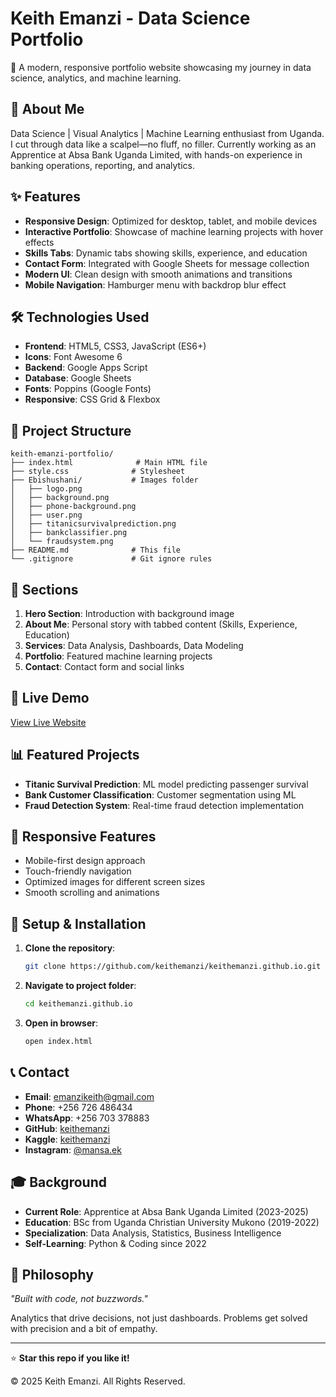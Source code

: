 # Keith Emanzi - Data Science Portfolio

🚀 A modern, responsive portfolio website showcasing my journey in data science, analytics, and machine learning.

## 🎯 About Me

Data Science | Visual Analytics | Machine Learning enthusiast from Uganda. I cut through data like a scalpel—no fluff, no filler. Currently working as an Apprentice at Absa Bank Uganda Limited, with hands-on experience in banking operations, reporting, and analytics.

## ✨ Features

- **Responsive Design**: Optimized for desktop, tablet, and mobile devices
- **Interactive Portfolio**: Showcase of machine learning projects with hover effects
- **Skills Tabs**: Dynamic tabs showing skills, experience, and education
- **Contact Form**: Integrated with Google Sheets for message collection
- **Modern UI**: Clean design with smooth animations and transitions
- **Mobile Navigation**: Hamburger menu with backdrop blur effect

## 🛠️ Technologies Used

- **Frontend**: HTML5, CSS3, JavaScript (ES6+)
- **Icons**: Font Awesome 6
- **Backend**: Google Apps Script
- **Database**: Google Sheets
- **Fonts**: Poppins (Google Fonts)
- **Responsive**: CSS Grid & Flexbox

## 📁 Project Structure

```
keith-emanzi-portfolio/
├── index.html              # Main HTML file
├── style.css              # Stylesheet
├── Ebishushani/           # Images folder
│   ├── logo.png
│   ├── background.png
│   ├── phone-background.png
│   ├── user.png
│   ├── titanicsurvivalprediction.png
│   ├── bankclassifier.png
│   └── fraudsystem.png
├── README.md              # This file
└── .gitignore             # Git ignore rules
```

## 🎨 Sections

1. **Hero Section**: Introduction with background image
2. **About Me**: Personal story with tabbed content (Skills, Experience, Education)
3. **Services**: Data Analysis, Dashboards, Data Modeling
4. **Portfolio**: Featured machine learning projects
5. **Contact**: Contact form and social links

## 🚀 Live Demo

[View Live Website](https://keithemanzi.github.io)

## 📊 Featured Projects

- **Titanic Survival Prediction**: ML model predicting passenger survival
- **Bank Customer Classification**: Customer segmentation using ML
- **Fraud Detection System**: Real-time fraud detection implementation

## 📱 Responsive Features

- Mobile-first design approach
- Touch-friendly navigation
- Optimized images for different screen sizes
- Smooth scrolling and animations

## 🔧 Setup & Installation

1. **Clone the repository**:
   ```bash
   git clone https://github.com/keithemanzi/keithemanzi.github.io.git
   ```

2. **Navigate to project folder**:
   ```bash
   cd keithemanzi.github.io
   ```

3. **Open in browser**:
   ```bash
   open index.html
   ```

## 📞 Contact

- **Email**: emanzikeith@gmail.com
- **Phone**: +256 726 486434
- **WhatsApp**: +256 703 378883
- **GitHub**: [keithemanzi](https://github.com/keithemanzi)
- **Kaggle**: [keithemanzi](https://www.kaggle.com/keithemanzi)
- **Instagram**: [@mansa.ek](https://www.instagram.com/mansa.ek/)

## 🎓 Background

- **Current Role**: Apprentice at Absa Bank Uganda Limited (2023-2025)
- **Education**: BSc from Uganda Christian University Mukono (2019-2022)
- **Specialization**: Data Analysis, Statistics, Business Intelligence
- **Self-Learning**: Python & Coding since 2022

## 🌟 Philosophy

*"Built with code, not buzzwords."*

Analytics that drive decisions, not just dashboards. Problems get solved with precision and a bit of empathy.

---

⭐ **Star this repo if you like it!**

© 2025 Keith Emanzi. All Rights Reserved.
